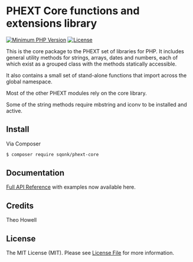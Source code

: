 

# PHEXT Core functions and extensions library

[![Minimum PHP Version](https://img.shields.io/badge/PHP-%3E%3D%208-yellow)](https://php.net/)
[![License](https://sqonk.com/opensource/license.svg)](license.txt)

This is the core package to the PHEXT set of libraries for PHP. It includes general utility methods for strings, arrays, dates and numbers, each of which exist as a grouped class with the methods statically accessible.

It also contains a small set of stand-alone functions that import across the global namespace.

Most of the other PHEXT modules rely on the core library.

Some of the string methods require mbstring and iconv to be installed and active.



## Install

Via Composer

``` bash
$ composer require sqonk/phext-core
```



Documentation
------------

[Full API Reference](docs/api/index.md) with examples now available here.




## Credits

Theo Howell



## License

The MIT License (MIT). Please see [License File](license.txt) for more information.